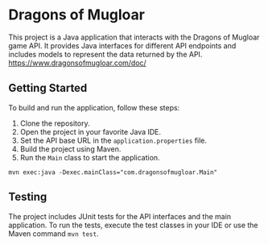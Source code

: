 # Dragons of Mugloar

This project is a Java application that interacts with the Dragons of Mugloar game API. It provides Java interfaces for different API endpoints and includes models to represent the data returned by the API.
https://www.dragonsofmugloar.com/doc/

## Getting Started

To build and run the application, follow these steps:

1. Clone the repository.
2. Open the project in your favorite Java IDE.
3. Set the API base URL in the `application.properties` file.
4. Build the project using Maven.
5. Run the `Main` class to start the application.

`mvn exec:java -Dexec.mainClass="com.dragonsofmugloar.Main"`

## Testing

The project includes JUnit tests for the API interfaces and the main application. To run the tests, execute the test classes in your IDE or use the Maven command `mvn test`.
